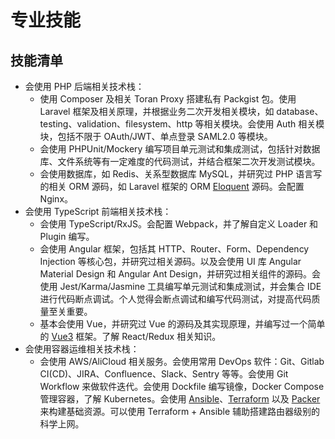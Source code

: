 # 专业技能
## 技能清单

* 会使用 PHP 后端相关技术栈：
  * 使用 Composer 及相关 Toran Proxy 搭建私有 Packgist 包。使用 Laravel 框架及相关原理，并根据业务二次开发相关模块，如 database、testing、validation、filesystem、http 等相关模块。会使用 Auth 相关模块，包括不限于 OAuth/JWT、单点登录 SAML2.0 等模块。
  * 会使用 PHPUnit/Mockery 编写项目单元测试和集成测试，包括针对数据库、文件系统等有一定难度的代码测试，并结合框架二次开发测试模块。
  * 会使用数据库，如 Redis、关系型数据库 MySQL，并研究过 PHP 语言写的相关 ORM 源码，如 Laravel 框架的 ORM [Eloquent](https://laravel.com/docs/5.8/eloquent) 源码。会配置 Nginx。
* 会使用 TypeScript 前端相关技术栈：
  * 会使用 TypeScript/RxJS。会配置 Webpack，并了解自定义 Loader 和 Plugin 编写。 
  * 会使用 Angular 框架，包括其 HTTP、Router、Form、Dependency Injection 等核心包，并研究过相关源码。以及会使用 UI 库 Angular Material Design 和 Angular Ant Design，并研究过相关组件的源码。会使用 Jest/Karma/Jasmine 工具编写单元测试和集成测试，并会集合 IDE 进行代码断点调试。个人觉得会断点调试和编写代码测试，对提高代码质量至关重要。
  * 基本会使用 Vue，并研究过 Vue 的源码及其实现原理，并编写过一个简单的 [Vue3](https://github.com/lx1036/router/blob/master/vue/vue3/src/index.js) 框架。了解 React/Redux 相关知识。
* 会使用容器运维相关技术栈：
  * 会使用 AWS/AliCloud 相关服务。会使用常用 DevOps 软件：Git、Gitlab CI(CD)、JIRA、Confluence、Slack、Sentry 等等。会使用 Git Workflow 来做软件迭代。会使用 Dockfile 编写镜像，Docker Compose 管理容器，了解 Kubernetes。会使用 [Ansible](https://docs.ansible.com/)、[Terraform](https://www.terraform.io/) 以及 [Packer](https://www.packer.io/) 来构建基础资源。可以使用 Terraform + Ansible 辅助搭建路由器级别的科学上网。
  

